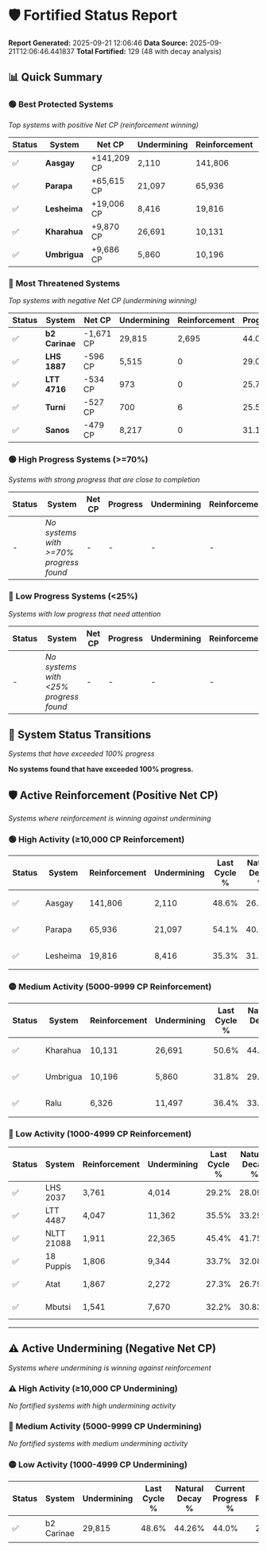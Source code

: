 # 🛡️ Fortified Status Report

**Report Generated:** 2025-09-21 12:06:46
**Data Source:** 2025-09-21T12:06:46.441837
**Total Fortified:** 129 (48 with decay analysis)

## 📊 Quick Summary

### 🟢 **Best Protected Systems**
*Top systems with positive Net CP (reinforcement winning)*

| Status | System | Net CP | Undermining | Reinforcement | Progress |
|--------|--------|--------|-------------|---------------|----------|
| ✅ | **Aasgay** | +141,209 CP | 2,110 | 141,806 | 48.3% |
| ✅ | **Parapa** | +65,615 CP | 21,097 | 65,936 | 50.9% |
| ✅ | **Lesheima** | +19,006 CP | 8,416 | 19,816 | 34.0% |
| ✅ | **Kharahua** | +9,870 CP | 26,691 | 10,131 | 46.5% |
| ✅ | **Umbrigua** | +9,686 CP | 5,860 | 10,196 | 30.9% |

### 🔴 **Most Threatened Systems**
*Top systems with negative Net CP (undermining winning)*

| Status | System | Net CP | Undermining | Reinforcement | Progress |
|--------|--------|--------|-------------|---------------|----------|
| ✅ | **b2 Carinae** | -1,671 CP | 29,815 | 2,695 | 44.0% |
| ✅ | **LHS 1887** | -596 CP | 5,515 | 0 | 29.0% |
| ✅ | **LTT 4716** | -534 CP | 973 | 0 | 25.7% |
| ✅ | **Turni** | -527 CP | 700 | 6 | 25.5% |
| ✅ | **Sanos** | -479 CP | 8,217 | 0 | 31.1% |

### 🟢 **High Progress Systems (>=70%)**
*Systems with strong progress that are close to completion*

| Status | System | Net CP | Progress | Undermining | Reinforcement |
|--------|--------|--------|----------|-------------|---------------|
| - | *No systems with >=70% progress found* | - | - | - | - |

### 🔴 **Low Progress Systems (<25%)**
*Systems with low progress that need attention*

| Status | System | Net CP | Progress | Undermining | Reinforcement |
|--------|--------|--------|----------|-------------|---------------|
| - | *No systems with <25% progress found* | - | - | - | - |
## 🔄 System Status Transitions
*Systems that have exceeded 100% progress*

**No systems found that have exceeded 100% progress.**

## 🛡️ Active Reinforcement (Positive Net CP)
*Systems where reinforcement is winning against undermining*

### 🟢 High Activity (≥10,000 CP Reinforcement)

| Status | System | Reinforcement | Undermining | Last Cycle % | Natural Decay % | Current Progress % | Current CP | Net CP | Activity |
|--------|--------|---------------|-------------|--------------|-----------------|-------------------|------------|--------|----------|
| ✅ | Aasgay | 141,806 | 2,110 | 48.6% | 26.58% | 48.3% | 313,950 | +141,209 | 🟢 High Reinforcement |
| ✅ | Parapa | 65,936 | 21,097 | 54.1% | 40.81% | 50.9% | 330,850 | +65,615 | 🟢 High Reinforcement |
| ✅ | Lesheima | 19,816 | 8,416 | 35.3% | 31.08% | 34.0% | 221,000 | +19,006 | 🟢 High Reinforcement |

### 🟡 Medium Activity (5000-9999 CP Reinforcement)

| Status | System | Reinforcement | Undermining | Last Cycle % | Natural Decay % | Current Progress % | Current CP | Net CP | Activity |
|--------|--------|---------------|-------------|--------------|-----------------|-------------------|------------|--------|----------|
| ✅ | Kharahua | 10,131 | 26,691 | 50.6% | 44.98% | 46.5% | 302,250 | +9,870 | 🟡 Medium Reinforcement |
| ✅ | Umbrigua | 10,196 | 5,860 | 31.8% | 29.41% | 30.9% | 200,850 | +9,686 | 🟡 Medium Reinforcement |
| ✅ | Ralu | 6,326 | 11,497 | 36.4% | 33.68% | 34.6% | 224,900 | +5,963 | 🟡 Medium Reinforcement |

### 🔴 Low Activity (1000-4999 CP Reinforcement)

| Status | System | Reinforcement | Undermining | Last Cycle % | Natural Decay % | Current Progress % | Current CP | Net CP | Activity |
|--------|--------|---------------|-------------|--------------|-----------------|-------------------|------------|--------|----------|
| ✅ | LHS 2037 | 3,761 | 4,014 | 29.2% | 28.09% | 28.6% | 185,900 | +3,311 | 🔵 Low Reinforcement |
| ✅ | LTT 4487 | 4,047 | 11,362 | 35.5% | 33.29% | 33.8% | 219,699 | +3,292 | 🔵 Low Reinforcement |
| ✅ | NLTT 21088 | 1,911 | 22,365 | 45.4% | 41.75% | 42.0% | 273,000 | +1,605 | 🔵 Low Reinforcement |
| ✅ | 18 Puppis | 1,806 | 9,344 | 33.7% | 32.08% | 32.3% | 209,949 | +1,427 | 🔵 Low Reinforcement |
| ✅ | Atat | 1,867 | 2,272 | 27.3% | 26.79% | 27.0% | 175,500 | +1,393 | 🔵 Low Reinforcement |
| ✅ | Mbutsi | 1,541 | 7,670 | 32.2% | 30.83% | 31.0% | 201,500 | +1,137 | 🔵 Low Reinforcement |


---

## ⚠️ Active Undermining (Negative Net CP)
*Systems where undermining is winning against reinforcement*

### ⚠️ High Activity (≥10,000 CP Undermining)

*No fortified systems with high undermining activity*

### 🔶 Medium Activity (5000-9999 CP Undermining)

*No fortified systems with medium undermining activity*

### 🟡 Low Activity (1000-4999 CP Undermining)

| Status | System | Undermining | Last Cycle % | Natural Decay % | Current Progress % | Reinforcement | Current CP | Net CP | Activity |
|--------|--------|-------------|--------------|-----------------|-------------------|---------------|------------|--------|----------|
| ✅ | b2 Carinae | 29,815 | 48.6% | 44.26% | 44.0% | 2,695 | 286,000 | -1,671 | 🟡 Low Undermining |
